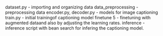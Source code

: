 dataset.py - importing and organizing data
data_preprocessing - preprocessing data
encoder.py, decoder.py - models for image captioning
train.py - initial trainingof captioning model
finetune 5 - finetuning with augmented dataand also by adjusting the learning rates.
inference - inference script with bean search for infering the captioning model.

